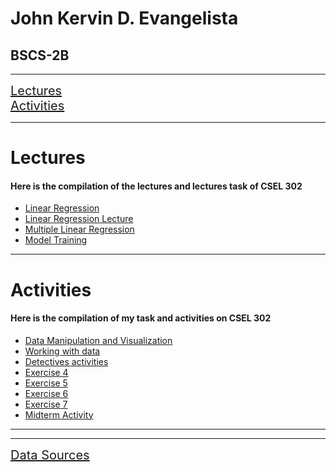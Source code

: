 <h1>John Kervin D. Evangelista</h1>
<h2>BSCS-2B</h2><hr>
<a href="#lecture" style="font-size: 20px;">Lectures</a><br>
<a href="#activities" style="font-size: 20px;">Activities</a><hr>

<div id="lecture">
  <h1>Lectures</h1>
  <h4>Here is the compilation of the lectures and lectures task of CSEL 302</h4>
  <ul>
    <li><a href="Linear_Regression.ipynb">Linear Regression</a></li>
    <li><a href="Linear_Regression_Lecture.ipynb">Linear Regression Lecture</a></li>
    <li><a href="Multiple_Linear_Regression.ipynb">Multiple Linear Regression</a></li>
    <li><a href="Model_Training.ipynb">Model Training</a></li>
  </ul>
</div>
<hr>
<div id="activities">
  <h1>Activities</h1>
  <h4>Here is the compilation of my task and activities on CSEL 302</h4>
  <ul>
  <li><a href="Data_manipulation_and_visualization,.ipynb">Data Manipulation and Visualization</a></li>
  <li><a href="Evangelista_Working_with_Data.ipynb">Working with data</a></li>
  <li><a href="The_adventure_of_Detetivesn't.ipynb">Detectives activities</a></li>
  <li><a href="2B_EVANGELISTA_EXER4.ipynb">Exercise 4</a></li>
  <li><a href="2B_EVANGELISTA_EXER5.ipynb">Exercise 5</a></li>
  <li><a href="2B_EVANGELISTA_EXER6.ipynb">Exercise 6</a></li>
  <li><a href="2B_EVANGELISTA_EXER7.ipynb">Exercise 7</a></li>
  <li><a href="2B_EVANGELISTA_MIDTERM.ipynb">Midterm Activity</a></li>
  </ul>
</div>
<hr>
<hr>
<div>
  <a href="https://github.com/Toneejake/CSEL-302/tree/fa8ff38af2c3975e9a308386f3e5dc05ed963042/Data%20Sources" style="font-size: 20px;">Data Sources</a>
</div>
